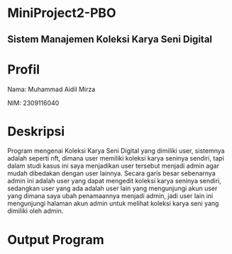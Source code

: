 # MiniProject2-PBO
## Sistem Manajemen Koleksi Karya Seni Digital
# Profil
Nama: Muhammad Aidil Mirza

NIM: 2309116040
# Deskripsi
Program mengenai Koleksi Karya Seni Digital yang dimiliki user, sistemnya adalah seperti nft, dimana user memiliki koleksi karya seninya sendiri, tapi dalam studi kasus ini saya menjadikan user tersebut menjadi admin agar mudah dibedakan dengan user lainnya. Secara garis besar sebenarnya admin ini adalah user yang dapat mengedit koleksi karya seninya sendiri, sedangkan user yang ada adalah user lain yang mengunjungi akun user yang dimana saya ubah penamaannya menjadi admin, jadi user lain ini mengunjungi halaman akun admin untuk melihat koleksi karya seni yang dimiliki oleh admin.

# Output Program
